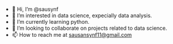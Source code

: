 - 👋 Hi, I’m @sausynf
- 👀 I’m interested in data science, expecially data analysis.
- 🌱 I’m currently learning python.
- 💞️ I’m looking to collaborate on projects related to data science.
- 📫 How to reach me at sausansynf11@gmail.com

<!---
sausynf/sausynf is a ✨ special ✨ repository because its `README.md` (this file) appears on your GitHub profile.
You can click the Preview link to take a look at your changes.
--->
